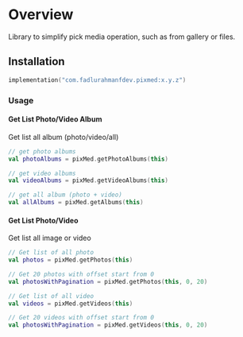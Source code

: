 # Overview

Library to simplify pick media operation, such as from gallery or files.

## Installation

```kotlin
implementation("com.fadlurahmanfdev.pixmed:x.y.z")
```

### Usage

#### Get List Photo/Video Album

Get list all album (photo/video/all)

```kotlin
// get photo albums
val photoAlbums = pixMed.getPhotoAlbums(this)

// get video albums
val videoAlbums = pixMed.getVideoAlbums(this)

// get all album (photo + video)
val allAlbums = pixMed.getAlbums(this)
```

#### Get List Photo/Video

Get list all image or video

```kotlin
// Get list of all photo
val photos = pixMed.getPhotos(this)

// Get 20 photos with offset start from 0
val photosWithPagination = pixMed.getPhotos(this, 0, 20)

// Get list of all video
val videos = pixMed.getVideos(this)

// Get 20 videos with offset start from 0
val photosWithPagination = pixMed.getVideos(this, 0, 20)
```

